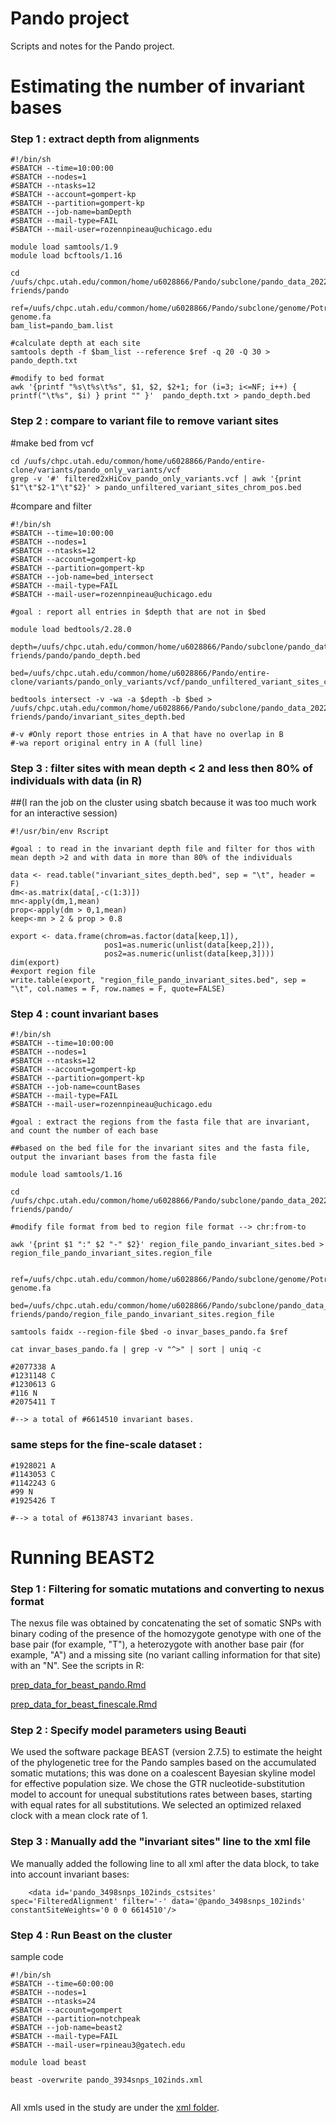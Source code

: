 # Pando project
Scripts and notes for the Pando project. 

#  Estimating the number of invariant bases

### Step 1 : extract depth from alignments
```
#!/bin/sh
#SBATCH --time=10:00:00
#SBATCH --nodes=1
#SBATCH --ntasks=12
#SBATCH --account=gompert-kp
#SBATCH --partition=gompert-kp
#SBATCH --job-name=bamDepth
#SBATCH --mail-type=FAIL
#SBATCH --mail-user=rozennpineau@uchicago.edu

module load samtools/1.9
module load bcftools/1.16

cd /uufs/chpc.utah.edu/common/home/u6028866/Pando/subclone/pando_data_2022/all_bams/pando-friends/pando

ref=/uufs/chpc.utah.edu/common/home/u6028866/Pando/subclone/genome/Potrs01-genome.fa
bam_list=pando_bam.list

#calculate depth at each site
samtools depth -f $bam_list --reference $ref -q 20 -Q 30 > pando_depth.txt

#modify to bed format
awk '{printf "%s\t%s\t%s", $1, $2, $2+1; for (i=3; i<=NF; i++) { printf("\t%s", $i) } print "" }'  pando_depth.txt > pando_depth.bed
```

### Step 2 : compare to variant file to remove variant sites 

#make bed from vcf
```
cd /uufs/chpc.utah.edu/common/home/u6028866/Pando/entire-clone/variants/pando_only_variants/vcf
grep -v '#' filtered2xHiCov_pando_only_variants.vcf | awk '{print $1"\t"$2-1"\t"$2}' > pando_unfiltered_variant_sites_chrom_pos.bed
```

#compare and filter
```
#!/bin/sh
#SBATCH --time=10:00:00
#SBATCH --nodes=1
#SBATCH --ntasks=12
#SBATCH --account=gompert-kp
#SBATCH --partition=gompert-kp
#SBATCH --job-name=bed_intersect
#SBATCH --mail-type=FAIL
#SBATCH --mail-user=rozennpineau@uchicago.edu

#goal : report all entries in $depth that are not in $bed

module load bedtools/2.28.0

depth=/uufs/chpc.utah.edu/common/home/u6028866/Pando/subclone/pando_data_2022/all_bams/pando-friends/pando/pando_depth.bed

bed=/uufs/chpc.utah.edu/common/home/u6028866/Pando/entire-clone/variants/pando_only_variants/vcf/pando_unfiltered_variant_sites_chrom_pos.bed

bedtools intersect -v -wa -a $depth -b $bed > /uufs/chpc.utah.edu/common/home/u6028866/Pando/subclone/pando_data_2022/all_bams/pando-friends/pando/invariant_sites_depth.bed

#-v #Only report those entries in A that have no overlap in B
#-wa report original entry in A (full line)
```

### Step 3 : filter sites with mean depth < 2 and less then 80% of individuals with data (in R)
##(I ran the job on the cluster using sbatch because it was too much work for an interactive session)
```
#!/usr/bin/env Rscript
  
#goal : to read in the invariant depth file and filter for thos with mean depth >2 and with data in more than 80% of the individuals

data <- read.table("invariant_sites_depth.bed", sep = "\t", header = F)
dm<-as.matrix(data[,-c(1:3)])
mn<-apply(dm,1,mean)
prop<-apply(dm > 0,1,mean)
keep<-mn > 2 & prop > 0.8

export <- data.frame(chrom=as.factor(data[keep,1]),
                     pos1=as.numeric(unlist(data[keep,2])),
                     pos2=as.numeric(unlist(data[keep,3])))
dim(export)
#export region file
write.table(export, "region_file_pando_invariant_sites.bed", sep = "\t", col.names = F, row.names = F, quote=FALSE)
```

### Step 4 : count invariant bases 

```
#!/bin/sh
#SBATCH --time=10:00:00
#SBATCH --nodes=1
#SBATCH --ntasks=12
#SBATCH --account=gompert-kp
#SBATCH --partition=gompert-kp
#SBATCH --job-name=countBases
#SBATCH --mail-type=FAIL
#SBATCH --mail-user=rozennpineau@uchicago.edu

#goal : extract the regions from the fasta file that are invariant, and count the number of each base

##based on the bed file for the invariant sites and the fasta file, output the invariant bases from the fasta file

module load samtools/1.16

cd /uufs/chpc.utah.edu/common/home/u6028866/Pando/subclone/pando_data_2022/all_bams/pando-friends/pando/

#modify file format from bed to region file format --> chr:from-to 

awk '{print $1 ":" $2 "-" $2}' region_file_pando_invariant_sites.bed > region_file_pando_invariant_sites.region_file


ref=/uufs/chpc.utah.edu/common/home/u6028866/Pando/subclone/genome/Potrs01-genome.fa

bed=/uufs/chpc.utah.edu/common/home/u6028866/Pando/subclone/pando_data_2022/all_bams/pando-friends/pando/region_file_pando_invariant_sites.region_file

samtools faidx --region-file $bed -o invar_bases_pando.fa $ref

cat invar_bases_pando.fa | grep -v "^>" | sort | uniq -c
```
```
#2077338 A
#1231148 C
#1230613 G
#116 N
#2075411 T

#--> a total of #6614510 invariant bases. 
```
### same steps for the fine-scale dataset :
```
#1928021 A
#1143053 C
#1142243 G
#99 N
#1925426 T

#--> a total of #6138743 invariant bases. 
```

#  Running BEAST2 

### Step 1 : Filtering for somatic mutations and converting to nexus format 

The nexus file was obtained by concatenating the set of somatic SNPs with binary coding of the presence of the homozygote genotype with one of the base pair (for example, "T"), a heterozygote with another base pair (for example, "A") and a missing site (no variant calling information for that site) with an "N".
See the scripts in R: 

[prep_data_for_beast_pando.Rmd](https://github.com/rozenn-pineau/pando/blob/main/prep_data_for_beast_pando.Rmd)


[prep_data_for_beast_finescale.Rmd](https://github.com/rozenn-pineau/pando/blob/main/prep_data_for_beast_finescale.Rmd)

### Step 2 : Specify model parameters using Beauti

We used the software package BEAST (version 2.7.5) to estimate the height of the phylogenetic tree for the Pando samples based on the accumulated somatic mutations; this was done on a coalescent Bayesian skyline model for effective population size. We chose the GTR nucleotide-substitution model to account for unequal substitutions rates between bases, starting with equal rates for all substitutions. We selected an optimized relaxed clock with a mean clock rate of 1. 

### Step 3 : Manually add the "invariant sites" line to the xml file

We manually added the following line to all xml after the data block, to take into account invariant bases:

```
    <data id='pando_3498snps_102inds_cstsites' spec='FilteredAlignment' filter='-' data='@pando_3498snps_102inds' constantSiteWeights='0 0 0 6614510'/>
```

### Step 4 : Run Beast on the cluster

sample code

```
#!/bin/sh 
#SBATCH --time=60:00:00
#SBATCH --nodes=1
#SBATCH --ntasks=24
#SBATCH --account=gompert
#SBATCH --partition=notchpeak
#SBATCH --job-name=beast2
#SBATCH --mail-type=FAIL
#SBATCH --mail-user=rpineau3@gatech.edu

module load beast

beast -overwrite pando_3934snps_102inds.xml


```
All xmls used in the study are under the [xml folder](https://github.com/rozenn-pineau/pando/tree/main/xml). 


